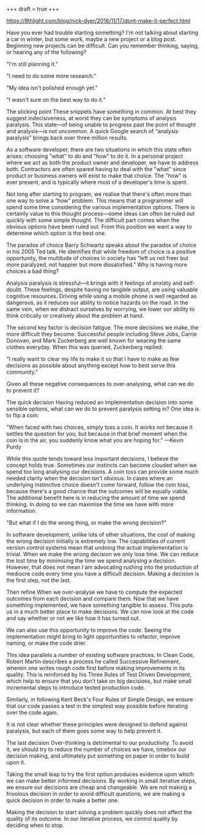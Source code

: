 +++
draft = true
+++

https://8thlight.com/blog/nick-dyer/2016/11/17/dont-make-it-perfect.html

Have you ever had trouble starting something? I'm not talking about starting a car in winter, but some work, maybe a new project or a blog post. Beginning new projects can be difficult. Can you remember thinking, saying, or hearing any of the following?

"I'm still planning it."

"I need to do some more research."

"My idea isn't polished enough yet."

"I wasn't sure on the best way to do it."

The sticking point
These snippets have something in common. At best they suggest indecisiveness, at worst they can be symptoms of analysis paralysis. This state—of being unable to progress past the point of thought and analysis—is not uncommon. A quick Google search of “analysis paralysis” brings back over three million results.

As a software developer, there are two situations in which this state often arises: choosing "what" to do and "how" to do it. In a personal project where we act as both the product owner and developer, we have to address both. Contractors are often spared having to deal with the "what" since product or business owners will exist to make that choice. The "how" is ever present, and is typically where most of a developer's time is spent.

Not long after starting to program, we realise that there's often more than one way to solve a “how” problem. This means that a programmer will spend some time considering the various implementation options. There is certainly value to this thought process—some ideas can often be ruled out quickly with some simple thought. The difficult part comes when the obvious options have been ruled out. From this position we want a way to determine which option is the best one.

The paradox of choice
Barry Schwartz speaks about the paradox of choice in his 2005 Ted talk. He identifies that while freedom of choice is a positive opportunity, the multitude of choices in society has “left us not freer but more paralyzed, not happier but more dissatisfied.” Why is having more choices a bad thing?

Analysis paralysis is stressful—it brings with it feelings of anxiety and self-doubt. These feelings, despite having no tangible output, are using valuable cognitive resources. Driving while using a mobile phone is well regarded as dangerous, as it reduces our ability to notice hazards on the road. In the same vein, when we distract ourselves by worrying, we lower our ability to think critically or creatively about the problem at hand.

The second key factor is decision fatigue. The more decisions we make, the more difficult they become. Successful people including Steve Jobs, Carrie Donovan, and Mark Zuckerberg are well known for wearing the same clothes everyday. When this was queried, Zuckerberg replied:

"I really want to clear my life to make it so that I have to make as few decisions as possible about anything except how to best serve this community."

Given all these negative consequences to over-analysing, what can we do to prevent it?

The quick decision
Having reduced an implementation decision into some sensible options, what can we do to prevent paralysis setting in? One idea is to flip a coin:

"When faced with two choices, simply toss a coin. It works not because it settles the question for you, but because in that brief moment when the coin is in the air, you suddenly know what you are hoping for.” —Kevin Purdy

While this quote tends toward less important decisions, I believe the concept holds true. Sometimes our instincts can become clouded when we spend too long analysing our decisions. A coin toss can provide some much needed clarity when the decision isn't obvious. In cases where an underlying instinctive choice doesn't come forward, follow the coin toss, because there's a good chance that the outcomes will be equally viable. The additional benefit here is in reducing the amount of time we spend thinking. In doing so we can maximise the time we have with more information.

"But what if I do the wrong thing, or make the wrong decision?"

In software development, unlike lots of other situations, the cost of making the wrong decision initially is extremely low. The capabilities of current version control systems mean that undoing the actual implementation is trivial. When we make the wrong decision we only lose time. We can reduce the lost time by minimising the time we spend analysing a decision. However, that does not mean I am advocating rushing into the production of mediocre code every time you have a difficult decision. Making a decision is the first step, not the last.

Then refine
When we over-analyse we have to compute the expected outcomes from each decision and compare them. Now that we have something implemented, we have something tangible to assess. This puts us in a much better place to make decisions. We can now look at the code and say whether or not we like how it has turned out.

We can also use this opportunity to improve the code. Seeing the implementation might bring to light opportunities to refactor, improve naming, or make the code drier.

This idea parallels a number of existing software practices. In Clean Code, Robert Martin describes a process he called Successive Refinement, wherein one writes rough code first before making improvements in its quality. This is reinforced by his Three Rules of Test Driven Development, which help to ensure that you don’t take on big decisions, but make small incremental steps to introduce tested production code.

Similarly, in following Kent Beck's Four Rules of Simple Design, we ensure that our code passes a test in the simplest way possible before iterating over the code again.

It is not clear whether these principles were designed to defend against paralysis, but each of them goes some way to help prevent it.

The last decision
Over-thinking is detrimental to our productivity. To avoid it, we should try to reduce the number of choices we have, timebox our decision making, and ultimately put something on paper in order to build upon it.

Taking the small leap to try the first option produces evidence upon which we can make better informed decisions. By working in small iterative steps, we ensure our decisions are cheap and changeable. We are not making a frivolous decision in order to avoid difficult questions, we are making a quick decision in order to make a better one.

Making the decision to start solving a problem quickly does not affect the quality of its outcome. In our iterative process, we control quality by deciding when to stop.
